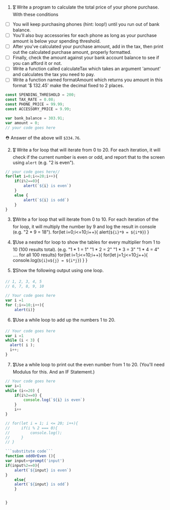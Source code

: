 1. 🎖 Write a program to calculate the total price of your phone purchase. With these conditions
 * [ ] You will keep purchasing phones (hint: loop!) until you run out of bank balance.
 * [ ] You'll also buy accessories for each phone as long as your purchase amount is below your spending threshold.
 * [ ] After you've calculated your purchase amount, add in the tax, then print out the calculated purchase amount, properly formatted.
 * [ ] Finally, check the amount against your bank account balance to see if you can afford it or not.
 * [ ] Write a function called calculateTax which takes an argument 'amount' and calculates the tax you need to pay.
 * [ ] Write a function named formatAmount which returns you amount in this format '$ 132.45' make the decimal fixed to 2 places.
```js
const SPENDING_THRESHOLD = 200;
const TAX_RATE = 0.08;
const PHONE_PRICE = 99.99;
const ACCESSORY_PRICE = 9.99;

var bank_balance = 303.91;
var amount = 0;
// your code goes here

```
 ⛑ Answer of the above will `$334.76`.

2. 🎖 Write a for loop that will iterate from 0 to 20. For each iteration, it will check if the current number is even or odd, and report that to the screen using `alert` (e.g. "2 is even").
```js
// your code goes here//
for(let i=0;i<=20;i++){
    if(i%2==0){
        alert(`${i} is even`)
    }
    else {
        alert(`${i} is odd`)
    }
}
```

3. 🎖Write a for loop that will iterate from 0 to 10. For each iteration of the for loop, it will multiply the number by 9 and log the result in console (e.g. "2 * 9 = 18").
for(let i=0;i<=10;i++){
    alert(`${i}*9 = ${i*9}`)
    }

4. 🎖Use a nested for loop to show the tables for every multiplier from 1 to 10 (100 results total).
(e.g.
"1 * 1 = 1"
"1 * 2 = 2"
"1 * 3 = 3"
"1 * 4 = 4"
.... for all 100 results)
for(let i=1;i<=10;i++){
    for(let j=1;j<=10;j++){
        console.log(`${i}x${j} = ${i*j}`)
    }
    }


5. 🎖Show the following output using one loop.
```js
// 1, 2, 3, 4, 5
// 6, 7, 8, 9, 10

// Your code goes here
var i =1
for (;i<=10;i++){
    alert(i)}
```

6. 🎖Use a while loop to add up the numbers 1 to 20.
```js
// Your code goes here
var i =1
while (i < 3) {
  alert( i );
  i++;
}
```

7. 🎖Use a while loop to print out the even number from 1 to 20. (You'll need Modulus for this. And an IF Statement.)
```js
// Your code goes here
var i=1
while (i<=20) {
    if(i%2==0) {
        console.log(`${i} is even`)
    }
    i++
}

// for(let i = 1; i <= 20; i++){
//     if(i % 2 === 0){
//         console.log();
//     }
// }

```substitute code```
function oddOrEven (){
var input=+prompt('input')
if(input%2==0){
    alert(`${input} is even`)
}
    else{   
    alert(`${input} is odd`)
    }


}
